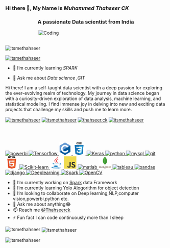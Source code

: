 ### Hi there 👋, My Name is *Muhammed Thahseer CK*

<h3 align="center">A passionate Data scientist from India</h3>
<img align="right" alt="Coding" width="400" src="https://img.freepik.com/free-vector/big-isolated-employee-working-office-workplace-flat-illustration_1150-41780.jpg?w=1060&t=st=1690013380~exp=1690013980~hmac=756686c62611a7a888b66a45049b6611e8779c4658349bb05117d709ea0a78bf">
<br>
<br>
<p align="left"> <img src="https://komarev.com/ghpvc/?username=itsmethahseer&label=Profile%20views&color=0e75b6&style=flat" alt="itsmethahseer" /> </p>

<p align="left"> <a href="https://twitter.com/itsmethahseer" target="blank"><img src="https://img.shields.io/twitter/follow/itsmethahseer?logo=twitter&style=for-the-badge" alt="itsmethahseer" /></a> </p>

- 🌱 I’m currently learning *SPARK*

- 💬 Ask me about *Data science ,GIT*


Hi there! I am a self-taught data scientist with a deep passion for exploring the ever-evolving realm of technology. My journey in data science began with a curiosity-driven exploration of data analysis, machine learning, and statistical modeling. I find immense joy in delving into new and exciting data projects that challenge my skills and push me to learn more.
<p align="left">
<a href="https://twitter.com/itsmethahseer" target="blank"><img align="center" src="https://raw.githubusercontent.com/rahuldkjain/github-profile-readme-generator/master/src/images/icons/Social/twitter.svg" alt="itsmethahseer" height="30" width="40" /></a>
<a href="https://linkedin.com/in/itsmethahseer" target="blank"><img align="center" src="https://raw.githubusercontent.com/rahuldkjain/github-profile-readme-generator/master/src/images/icons/Social/linked-in-alt.svg" alt="itsmethahseer" height="30" width="40" /></a>
<a href="https://instagram.com/thahseer.ck" target="blank"><img align="center" src="https://raw.githubusercontent.com/rahuldkjain/github-profile-readme-generator/master/src/images/icons/Social/instagram.svg" alt="thahseer.ck" height="30" width="40" /></a>
<a href="https://www.leetcode.com/itsmethahseer" target="blank"><img align="center" src="https://raw.githubusercontent.com/rahuldkjain/github-profile-readme-generator/master/src/images/icons/Social/leet-code.svg" alt="itsmethahseer" height="30" width="40" /></a>
    </p>
    <br>
    <br>
<p align="left"> <a href="https://powerbi.microsoft.com/en-us/" target="_blank" rel="noreferrer"> <img src="https://upload.wikimedia.org/wikipedia/commons/thumb/c/cf/New_Power_BI_Logo.svg/900px-New_Power_BI_Logo.svg.png?20210102182532" alt="powerbi" width="40" height="40"/> </a> <a href="https://www.tensorflow.org/" target="_blank" rel="noreferrer"> <img src="https://upload.wikimedia.org/wikipedia/commons/thumb/2/2d/Tensorflow_logo.svg/173px-Tensorflow_logo.svg.png?20170429160244" alt="Tensorflow" width="40" height="40"/> </a> <a href="https://www.cprogramming.com/" target="_blank" rel="noreferrer"> <img src="https://raw.githubusercontent.com/devicons/devicon/master/icons/c/c-original.svg" alt="c" width="40" height="40"/> </a> <a href="https://www.w3schools.com/css/" target="_blank" rel="noreferrer"> <img src="https://raw.githubusercontent.com/devicons/devicon/master/icons/css3/css3-original-wordmark.svg" alt="css3" width="40" height="40"/> </a> <a href="https://keras.io/" target="_blank" rel="noreferrer"> <img src="https://www.svgrepo.com/download/330780/keras.svg" alt="Keras" width="40" height="40"/> </a> <a href="https://www.python.org/" target="_blank" rel="noreferrer"> <img src="https://tinkercademy.com/wp-content/uploads/2018/04/python-icon.png" alt="python" width="40" height="40"/> </a> <a href="https://www.mysql.com/" target="_blank" rel="noreferrer"> <img src="https://img2.freepng.es/20180411/wre/kisspng-mysql-database-web-development-computer-software-dolphin-5ace280ea31a78.1388980015234601106681.jpg" alt="mysql" width="40" height="40"/> </a> <a href="https://git-scm.com/" target="_blank" rel="noreferrer"> <img src="https://www.vectorlogo.zone/logos/git-scm/git-scm-icon.svg" alt="git" width="40" height="40"/> </a> <a href="https://www.w3.org/html/" target="_blank" rel="noreferrer"> <img src="https://raw.githubusercontent.com/devicons/devicon/master/icons/html5/html5-original-wordmark.svg" alt="html5" width="40" height="40"/> </a> <a href="https://scikit-learn.org/stable/index.html" target="_blank" rel="noreferrer"> <img src="https://upload.wikimedia.org/wikipedia/commons/thumb/0/05/Scikit_learn_logo_small.svg/390px-Scikit_learn_logo_small.svg.png?20180808062052" alt="Scikit-learn" width="40" height="40"/> </a> <a href="https://www.java.com" target="_blank" rel="noreferrer"> <img src="https://raw.githubusercontent.com/devicons/devicon/master/icons/java/java-original.svg" alt="java" width="40" height="40"/> </a> <a href="https://developer.mozilla.org/en-US/docs/Web/JavaScript" target="_blank" rel="noreferrer"> <img src="https://raw.githubusercontent.com/devicons/devicon/master/icons/javascript/javascript-original.svg" alt="javascript" width="40" height="40"/> </a> <a href="https://www.mathworks.com/" target="_blank" rel="noreferrer"> <img src="https://upload.wikimedia.org/wikipedia/commons/2/21/Matlab_Logo.png" alt="matlab" width="40" height="40"/> </a> <a href="https://www.mongodb.com/" target="_blank" rel="noreferrer"> <img src="https://raw.githubusercontent.com/devicons/devicon/master/icons/mongodb/mongodb-original-wordmark.svg" alt="mongodb" width="40" height="40"/> </a> <a href="https://www.tableau.com/" target="_blank" rel="noreferrer"> <img src="https://img.icons8.com/?size=512&id=TH2qcEeVxMYI&format=png" alt="tableau" width="40" height="40"/> </a> <a href="https://pandas.pydata.org/" target="_blank" rel="noreferrer"> <img src="https://cdn-images-1.medium.com/max/1600/1*93CVLqnQESmvfOhzvYUgQw.png" alt="pandas" width="40" height="40"/> </a> <a href="https://www.djangoproject.com/" target="_blank" rel="noreferrer"> <img src="https://www.svgrepo.com/show/353657/django-icon.svg" alt="django" width="40" height="40"/> </a> <a href="https://www.deeplearning.ai/" target="_blank" rel="noreferrer"> <img src="https://i.pinimg.com/originals/34/a7/25/34a725bfe9edc2f0fd7ecbcabcda8e60.png" alt="Deeplearning" width="40" height="40"/> </a> <a href="https://spark.apache.org/docs/latest/api/python/index.html" target="_blank" rel="noreferrer"> <img src="https://upload.wikimedia.org/wikipedia/commons/thumb/f/f3/Apache_Spark_logo.svg/768px-Apache_Spark_logo.svg.png?20210416091439" alt="Spark" width="40" height="40"/> </a> <a href="https://opencv.org/" target="_blank" rel="noreferrer"> <img src="https://img.icons8.com/?size=512&id=apebs8fnmi4m&format=png" alt="OpenCV" width="40" height="40"/> </a> </p>




<!-- [Data science Enthusiast](https://live.staticflickr.com/65535/52946924761_e71af25781_o.png) -->
- 🔭 I’m currently working on [Spark]([https://github.com/Riyas-iqbal/Theora](https://spark.apache.org/)) data Framework
- 🌱 I’m currently learning Yolo Alogorithm for object detection
- 👯 I’m looking to collaborate on Deep learning,NLP,computer vision,powerbi,python etc.
- 💬 Ask me about anything😂
- 📫 Reach me [@Thahseerck](mailto:zacthahseer123@gmail.com)
- ⚡ Fun fact I can code continuously more than I sleep

<p><img align="left" src="https://github-readme-stats.vercel.app/api/top-langs?username=itsmethahseer&show_icons=true&locale=en&layout=compact" alt="itsmethahseer" /></p>

<p>&nbsp;<img align="center" src="https://github-readme-stats.vercel.app/api?username=itsmethahseer&show_icons=true&locale=en" alt="itsmethahseer" /></p>

<p><img align="center" src="https://github-readme-streak-stats.herokuapp.com/?user=itsmethahseer&" alt="itsmethahseer" /></p>
